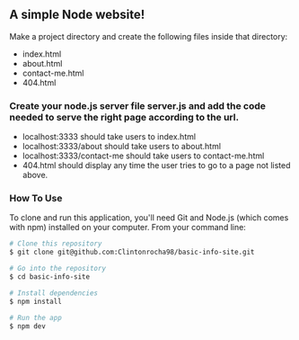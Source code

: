 ## A simple Node website!

Make a project directory and create the following files inside that directory:
- index.html
- about.html
- contact-me.html
- 404.html

### Create your node.js server file server.js and add the code needed to serve the right page according to the url.
- localhost:3333 should take users to index.html
- localhost:3333/about should take users to about.html
- localhost:3333/contact-me should take users to contact-me.html
- 404.html should display any time the user tries to go to a page not listed above.

### How To Use

To clone and run this application, you'll need Git and Node.js (which comes with npm) installed on your computer. From your command line:

```bash
# Clone this repository
$ git clone git@github.com:Clintonrocha98/basic-info-site.git

# Go into the repository
$ cd basic-info-site

# Install dependencies
$ npm install

# Run the app
$ npm dev
```